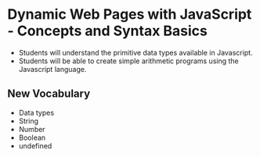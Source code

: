 # Dynamic Web Pages with JavaScript - Concepts and Syntax Basics

- Students will understand the primitive data types available in Javascript.
- Students will be able to create simple arithmetic programs using the Javascript language.

## New Vocabulary
- Data types
- String
- Number
- Boolean
- undefined